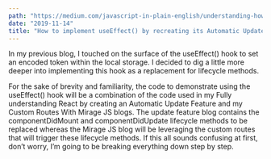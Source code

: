 ```yaml
---
path: "https://medium.com/javascript-in-plain-english/understanding-how-to-implement-the-useeffect-hook-by-re-creating-the-automatic-update-feature-709999463656"
date: "2019-11-14"
title: "How to implement useEffect() by recreating its Automatic Update feature"
---
```


In my previous blog, I touched on the surface of the useEffect() hook to set an encoded token within the local storage. I decided to dig a little more deeper into implementing this hook as a replacement for lifecycle methods.

For the sake of brevity and familiarity, the code to demonstrate using the useEffect() hook will be a combination of the code used in my Fully understanding React by creating an Automatic Update Feature and my Custom Routes With Mirage JS blogs. The update feature blog contains the componentDidMount and componentDidUpdate lifecycle methods to be replaced whereas the Mirage JS blog will be leveraging the custom routes that will trigger these lifecycle methods. If this all sounds confusing at first, don’t worry, I’m going to be breaking everything down step by step.

